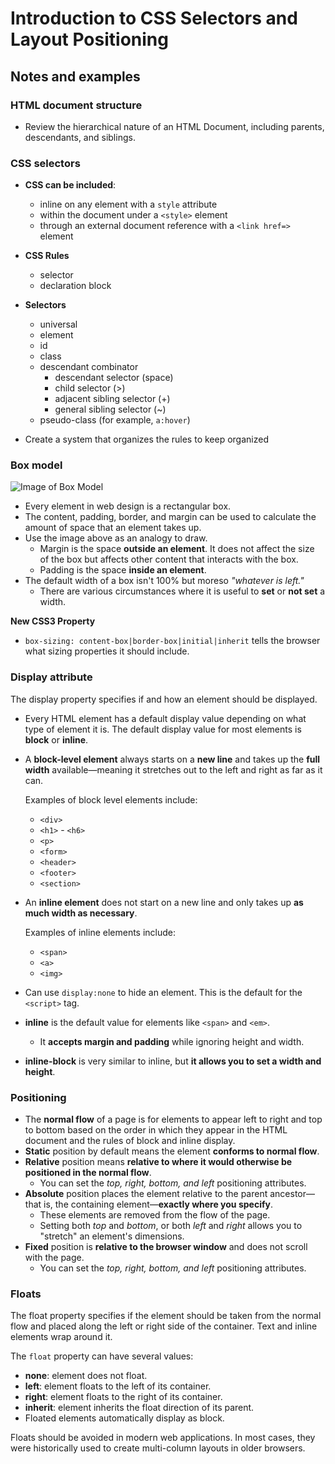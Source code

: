 # Introduction to CSS Selectors and Layout Positioning

## Notes and examples

### HTML document structure

- Review the hierarchical nature of an HTML Document, including parents, descendants, and siblings.

### CSS selectors

- **CSS can be included**:

  - inline on any element with a `style` attribute
  - within the document under a `<style>` element
  - through an external document reference with a `<link href=>` element

- **CSS Rules**

  - selector
  - declaration block

- **Selectors**

  - universal
  - element
  - id
  - class
  - descendant combinator
    - descendant selector (space)
    - child selector (>)
    - adjacent sibling selector (+)
    - general sibling selector (~)
  - pseudo-class (for example, `a:hover`)

- Create a system that organizes the rules to keep organized

### Box model

![Image of Box Model](https://www.w3schools.com/css/box-model.gif)

- Every element in web design is a rectangular box.
- The content, padding, border, and margin can be used to calculate the amount of space that an element takes up.
- Use the image above as an analogy to draw.
  - Margin is the space **outside an element**. It does not affect the size of the box but affects other content that interacts with the box.
  - Padding is the space **inside an element**.
- The default width of a box isn't 100% but moreso _"whatever is left."_
  - There are various circumstances where it is useful to **set** or **not set** a width.

**New CSS3 Property**

- `box-sizing: content-box|border-box|initial|inherit` tells the browser what sizing properties it should include.

### Display attribute

<div class="definition note">The display property specifies if and how an element should be displayed.</div>

- Every HTML element has a default display value depending on what type of element it is. The default display value for most elements is **block** or **inline**.

- A **block-level element** always starts on a **new line** and takes up the **full width** available—meaning it stretches out to the left and right as far as it can.

  Examples of block level elements include:

  - `<div>`
  - `<h1>` - `<h6>`
  - `<p>`
  - `<form>`
  - `<header>`
  - `<footer>`
  - `<section>`

- An **inline element** does not start on a new line and only takes up **as much width as necessary**.

  Examples of inline elements include:

  - `<span>`
  - `<a>`
  - `<img>`

- Can use `display:none` to hide an element. This is the default for the `<script>` tag.

- **inline** is the default value for elements like `<span>` and `<em>`.
  - It **accepts margin and padding** while ignoring height and width.
- **inline-block** is very similar to inline, but **it allows you to set a width and height**.

### Positioning

- The **normal flow** of a page is for elements to appear left to right and top to bottom based on the order in which they appear in the HTML document and the rules of block and inline display.
- **Static** position by default means the element **conforms to normal flow**.
- **Relative** position means **relative to where it would otherwise be positioned in the normal flow**.
  - You can set the _top, right, bottom, and left_ positioning attributes.
- **Absolute** position places the element relative to the parent ancestor—that is, the containing element—**exactly where you specify**.
  - These elements are removed from the flow of the page.
  - Setting both _top_ and _bottom_, or both _left_ and _right_ allows you to "stretch" an element's dimensions.
- **Fixed** position is **relative to the browser window** and does not scroll with the page.
  - You can set the _top, right, bottom, and left_ positioning attributes.

### Floats

<div class="definition note">The float property specifies if the element should be taken from the normal flow and placed along the left or right side of the container. Text
and inline elements wrap around it.</div>

The `float` property can have several values:

- **none**: element does not float.
- **left**: element floats to the left of its container.
- **right**: element floats to the right of its container.
- **inherit**: element inherits the float direction of its parent.
- Floated elements automatically display as block.

Floats should be avoided in modern web applications. In most cases, they were historically used to create multi-column layouts in older browsers.
